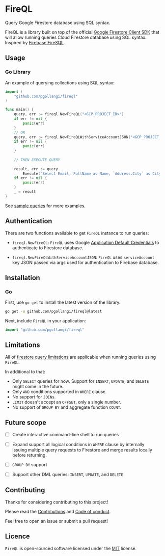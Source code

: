 # FireQL
Query Google Firestore database using SQL syntax.

FireQL is a library built on top of the official [Google Firestore Client SDK](https://pkg.go.dev/cloud.google.com/go/firestore) that will allow running queries Cloud Firestore database using SQL syntax. Inspired by [Firebase FireSQL](https://firebaseopensource.com/projects/jsayol/firesql/).

## Usage

<!-- `FireQL` can be used Go library or interactive command-line tool. -->

### Go Library
An example of querying collections using SQL syntax:
```go
import (
    "github.com/pgollangi/fireql"
)

func main() {
    query, err := fireql.NewFireQL("<GCP_PROJECT_ID>")
    if err != nil {
        panic(err)
    }
    // OR
    query, err := fireql.NewFireQLWithServiceAccountJSON("<GCP_PROJECT_ID>", "<SERVICE_ACCOUNT_JSON>")
    if err != nil {
        panic(err)
    }
	
    // THEN EXECUTE QUERY
	
    result, err := query.
        Execute("Select Email, FullName as Name, `Address.City` as City from users LIMIT 10")
    if err != nil {
        panic(err)
    }
    _ = result
}
```

<!--
### Command-Line
-->

See [sample queries](https://github.com/pgollangi/FireQL/wiki/Sample-Queries) for more examples.

## Authentication
There are two functions available to get `FireQL` instance to run queries:

- `fireql.NewFireQL`: `FireQL` uses Google [Application Default Credentials](https://cloud.google.com/docs/authentication/application-default-credentials) to authenticate to Firestore database.

- `fireql.NewFireQLWithServiceAccountJSON`: `FireQL` uses `serviceAccount` key JSON passed via args used for authentication to Firebase database.

## Installation

### Go

First, use `go get` to install the latest version of the library.
```bash
go get -u github.com/pgollangi/fireql@latest

```
Next, include `FireQL` in your application:
```go
import "github.com/pgollangi/fireql"
```
<!--
### Homebrew

### Scoop (for windows)

### Manual
You can alternately download suitable binary for your OS at the [releases page](https://github.com/pgollangi/fireql/releases).
-->
## Limitations
All of [firestore query limitations](https://firebase.google.com/docs/firestore/query-data/queries#query_limitations) are applicable when running queries using `FireQL`.

In additional to that:

- Only `SELECT` queries for now. Support for `INSERT`, `UPDATE`, and `DELETE` might come in the future.
- Only `AND` conditions supported in `WHERE` clause. 
- No support for `JOIN`s.
- `LIMIT` doesn't accept an `OFFSET`, only a single number.
- No support of `GROUP BY` and aggregate function `COUNT`.

## Future scope

- [ ] Create interactive command-line shell to run queries
- [ ] Expand support all logical conditions in `WHERE` clause by internally issuing multiple query requests to Firestore and merge results locally before returning.
- [ ] `GROUP BY` support
- [ ] Support other DML queries: `INSERT`, `UPDATE`, and `DELETE`


## Contributing
Thanks for considering contributing to this project!

Please read the [Contributions](https://github.com/pgollangi/.github/blob/main/CONTRIBUTING.md) and [Code of conduct](https://github.com/pgollangi/.github/blob/main/CODE_OF_CONDUCT.md).

Feel free to open an issue or submit a pull request!

## Licence

`FireQL` is open-sourced software licensed under the [MIT](LICENSE) license.
